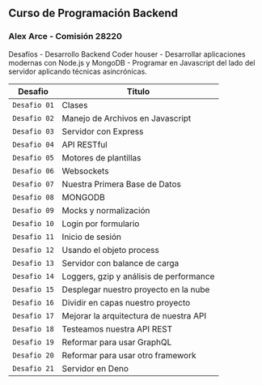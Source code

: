 ## Curso de Programación Backend
### Alex Arce - Comisión 28220

Desafíos - Desarrollo Backend Coder houser -  Desarrollar aplicaciones modernas con Node.js y MongoDB -  Programar en Javascript del lado del servidor aplicando técnicas asincrónicas. 




| Desafio       | Titulo                                  |
| ------------- | --------------------------------------- |
| `Desafio 01`  | Clases                                  |
| `Desafio 02`  | Manejo de Archivos en Javascript        |
| `Desafio 03`  | Servidor con Express                    |
| `Desafio 04`  | API RESTful                             |
| `Desafio 05`  | Motores de plantillas                   |
| `Desafio 06`  | Websockets                              |
| `Desafio 07`  | Nuestra Primera Base de Datos           |
| `Desafio 08`  | MONGODB                                 |
| `Desafio 09`  | Mocks y normalización                   |
| `Desafio 10`  | Login por formulario                    |
| `Desafio 11`  | Inicio de sesión                        |
| `Desafio 12`  | Usando el objeto process                |
| `Desafio 13`  | Servidor con balance de carga           |
| `Desafio 14`  | Loggers, gzip y análisis de performance |
| `Desafio 15`  | Desplegar nuestro proyecto en la nube   |
| `Desafio 16`  | Dividir en capas nuestro proyecto       |
| `Desafio 17`  | Mejorar la arquitectura de nuestra API  |
| `Desafio 18`  | Testeamos nuestra API REST              |
| `Desafio 19`  | Reformar para usar GraphQL              |
| `Desafio 20`  | Reformar para usar otro framework       |
| `Desafio 21`  | Servidor en Deno                        |




